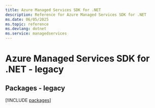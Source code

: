 ```yaml
---
title: Azure Managed Services SDK for .NET
description: Reference for Azure Managed Services SDK for .NET
ms.date: 06/05/2025
ms.topic: reference
ms.devlang: dotnet
ms.service: managedservices
---
```

# Azure Managed Services SDK for .NET - legacy
## Packages - legacy
[!INCLUDE [packages](managed-services-index.md)]